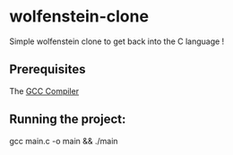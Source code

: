 # wolfenstein-clone
Simple wolfenstein clone to get back into the C language !

## Prerequisites
The [GCC Compiler](https://gcc.gnu.org/)

## Running the project:
gcc main.c -o main && ./main